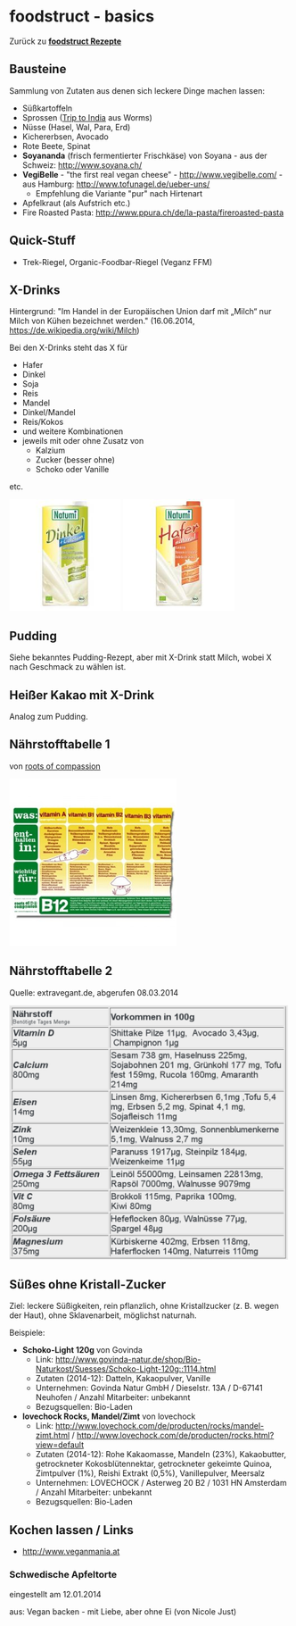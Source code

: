 foodstruct - basics
===================

Zurück zu **[foodstruct Rezepte](foodstruct.md)**

Bausteine
---------
Sammlung von Zutaten aus denen sich leckere Dinge machen lassen:

* Süßkartoffeln
* Sprossen ([Trip to India](http://www.healthypowerfood.de/) aus Worms)
* Nüsse (Hasel, Wal, Para, Erd)
* Kichererbsen, Avocado
* Rote Beete, Spinat
* **Soyananda** (frisch fermentierter Frischkäse) von Soyana - aus der Schweiz: http://www.soyana.ch/
* **VegiBelle** - "the first real vegan cheese" - http://www.vegibelle.com/ - aus Hamburg: http://www.tofunagel.de/ueber-uns/
  * Empfehlung die Variante "pur" nach Hirtenart
* Apfelkraut (als Aufstrich etc.)
* Fire Roasted Pasta: http://www.ppura.ch/de/la-pasta/fireroasted-pasta

Quick-Stuff
-----------
* Trek-Riegel, Organic-Foodbar-Riegel (Veganz FFM)

X-Drinks
--------
Hintergrund: "Im Handel in der Europäischen Union darf mit „Milch“ nur Milch von Kühen bezeichnet werden."
(16.06.2014, https://de.wikipedia.org/wiki/Milch)

Bei den X-Drinks steht das X für

* Hafer
* Dinkel
* Soja
* Reis
* Mandel
* Dinkel/Mandel
* Reis/Kokos
* und weitere Kombinationen
* jeweils mit oder ohne Zusatz von
  * Kalzium
  * Zucker (besser ohne)
  * Schoko oder Vanille

etc.

![](img/Natumi-Dinkeldrink-Natur-plus-Calcium-Pflanzendrink-Milchalternative-h200.jpg)
![](img/Natumi-Haferdrink-Natur-Pflanzendrink-Milchalternative-h200.jpg)


Pudding
-------
Siehe bekanntes Pudding-Rezept, aber mit X-Drink statt Milch, wobei X nach Geschmack zu wählen ist.


Heißer Kakao mit X-Drink
------------------------
Analog zum Pudding.


Nährstofftabelle 1
------------------
von [roots of compassion](http://www.rootsofcompassion.org/de/vegane-ernaehrungstabelle)

![](img/roots-of-comp-tabelle.jpg)


Nährstofftabelle 2
-------------------
Quelle: extravegant.de, abgerufen 08.03.2014

![](img/extravegant-tabelle.png)


Süßes ohne Kristall-Zucker
--------------------------
Ziel: leckere Süßigkeiten, rein pflanzlich, ohne Kristallzucker (z. B. wegen der Haut), ohne Sklavenarbeit, möglichst naturnah.

Beispiele:

* **Schoko-Light 120g** von Govinda
  * Link: http://www.govinda-natur.de/shop/Bio-Naturkost/Suesses/Schoko-Light-120g::1114.html
  * Zutaten (2014-12): Datteln, Kakaopulver, Vanille
  * Unternehmen: Govinda Natur GmbH / Dieselstr. 13A / D-67141 Neuhofen / Anzahl Mitarbeiter: unbekannt
  * Bezugsquellen: Bio-Laden
* **lovechock Rocks, Mandel/Zimt** von lovechock
  * Link: http://www.lovechock.com/de/producten/rocks/mandel-zimt.html / http://www.lovechock.com/de/producten/rocks.html?view=default
  * Zutaten (2014-12): Rohe Kakaomasse, Mandeln (23%), Kakaobutter, getrockneter Kokosblütennektar, getrockneter gekeimte Quinoa, Zimtpulver (1%), Reishi Extrakt (0,5%), Vanillepulver, Meersalz
  * Unternehmen: LOVECHOCK / Asterweg 20 B2 / 1031 HN Amsterdam / Anzahl Mitarbeiter: unbekannt
  * Bezugsquellen: Bio-Laden


Kochen lassen / Links
----------------------
  * http://www.veganmania.at

### Schwedische Apfeltorte
eingestellt am 12.01.2014

aus: Vegan backen - mit Liebe, aber ohne Ei (von Nicole Just)
